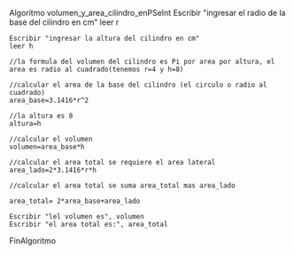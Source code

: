 Algoritmo volumen_y_area_cilindro_enPSeInt
	Escribir "ingresar el radio de la base del cilindro en cm" 
	leer r
	
	Escribir "ingresar la altura del cilindro en cm" 
	leer h
	
	//la formula del volumen del cilindro es Pi por area por altura, el area es radio al cuadrado(tenemos r=4 y h=8)
	
	//calcular el area de la base del cilindro (el circulo o radio al cuadrado)
	area_base=3.1416*r^2
	
	//la altura es 8
	altura=h
	
	//calcular el volumen
	volumen=area_base*h
	
	//calcular el area total se requiere el area lateral
	area_lado=2*3.1416*r*h
	
	//calcular el area total se suma area_total mas area_lado
	
	area_total= 2*area_base+area_lado
	
	Escribir "lel volumen es", volumen 
	Escribir "el area total es:", area_total
	
FinAlgoritmo
